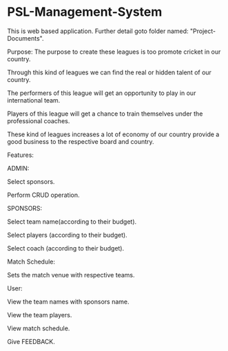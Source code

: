 # PSL-Management-System
This is web based application. Further detail goto folder named: "Project-Documents".

Purpose: The purpose to create these leagues is too promote cricket in our country.

Through this kind of leagues we can find the real or hidden talent of our country.

The performers of this league will get an opportunity to play in our international team.

Players of this league will get a chance to train themselves under the professional coaches.

These kind of leagues increases a lot of economy of our country provide a good business to
the respective board and country.

Features:

ADMIN:

Select sponsors.

Perform CRUD operation.

SPONSORS:

Select team name(according to their budget).

Select players (according to their budget).

Select coach (according to their budget).

Match Schedule:

Sets the match venue with respective teams.

User:

View the team names with sponsors name.

View the team players.

View match schedule.

Give FEEDBACK.

